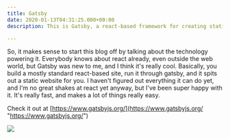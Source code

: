 ```yaml
---
title: Gatsby
date: 2020-01-13T04:31:25.000+00:00
description: This is Gatsby, a react-based framework for creating static sites

---
```

So, it makes sense to start this blog off by talking about the technology powering it. Everybody knows about react already, even outside the web world, but Gatsby was new to me, and I think it's really cool. Basically, you build a mostly standard react-based site, run it through gatsby, and it spits out a static website for you. I haven't figured out everything it can do yet, and I'm no great shakes at react yet anyway, but I've been super happy with it. It's really fast, and makes a lot of things really easy. 

Check it out at [https://www.gatsbyjs.org/](https://www.gatsbyjs.org/ "https://www.gatsbyjs.org/")

![](/media/gatsby-website.png)
